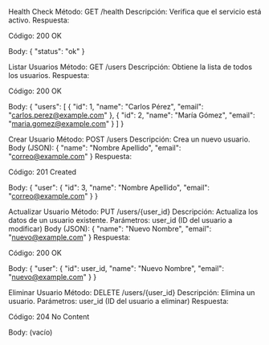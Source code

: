 Health Check
Método: GET /health
Descripción: Verifica que el servicio está activo.
Respuesta:

Código: 200 OK

Body: { "status": "ok" }

Listar Usuarios
Método: GET /users
Descripción: Obtiene la lista de todos los usuarios.
Respuesta:

Código: 200 OK

Body: { "users": [ { "id": 1, "name": "Carlos Pérez", "email": "carlos.perez@example.com" }, { "id": 2, "name": "María Gómez", "email": "maria.gomez@example.com" } ] }

Crear Usuario
Método: POST /users
Descripción: Crea un nuevo usuario.
Body (JSON):
{ "name": "Nombre Apellido", "email": "correo@example.com" }
Respuesta:

Código: 201 Created

Body: { "user": { "id": 3, "name": "Nombre Apellido", "email": "correo@example.com" } }

Actualizar Usuario
Método: PUT /users/{user_id}
Descripción: Actualiza los datos de un usuario existente.
Parámetros: user_id (ID del usuario a modificar)
Body (JSON):
{ "name": "Nuevo Nombre", "email": "nuevo@example.com" }
Respuesta:

Código: 200 OK

Body: { "user": { "id": user_id, "name": "Nuevo Nombre", "email": "nuevo@example.com" } }

Eliminar Usuario
Método: DELETE /users/{user_id}
Descripción: Elimina un usuario.
Parámetros: user_id (ID del usuario a eliminar)
Respuesta:

Código: 204 No Content

Body: (vacío)
